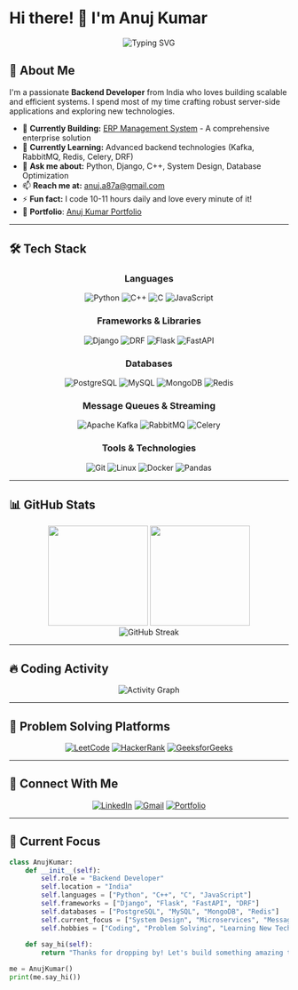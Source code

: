 # Hi there! 👋 I'm Anuj Kumar

<div align="center">
  <img src="https://readme-typing-svg.herokuapp.com?font=Fira+Code&weight=500&size=28&duration=3000&pause=1000&color=58A6FF&center=true&vCenter=true&width=600&lines=Backend+Developer;Python+Enthusiast;Problem+Solver;Always+Learning+New+Things" alt="Typing SVG" />
</div>

## 🚀 About Me

I'm a passionate **Backend Developer** from India who loves building scalable and efficient systems. I spend most of my time crafting robust server-side applications and exploring new technologies.

- 🔭 **Currently Building:** [ERP Management System](https://myerp-8shi.onrender.com) - A comprehensive enterprise solution  
- 🌱 **Currently Learning:** Advanced backend technologies (Kafka, RabbitMQ, Redis, Celery, DRF)  
- 💬 **Ask me about:** Python, Django, C++, System Design, Database Optimization  
- 📫 **Reach me at:** anuj.a87a@gmail.com  
- ⚡ **Fun fact:** I code 10-11 hours daily and love every minute of it!  
- 🚀 **Portfolio**: [Anuj Kumar Portfolio](https://portfolio-com-omega.vercel.app/)  

---

## 🛠️ Tech Stack

<div align="center">

### Languages
![Python](https://img.shields.io/badge/Python-3776AB?style=for-the-badge&logo=python&logoColor=white)
![C++](https://img.shields.io/badge/C++-00599C?style=for-the-badge&logo=c%2B%2B&logoColor=white)
![C](https://img.shields.io/badge/C-A8B9CC?style=for-the-badge&logo=c&logoColor=black)
![JavaScript](https://img.shields.io/badge/JavaScript-F7DF1E?style=for-the-badge&logo=javascript&logoColor=black)

### Frameworks & Libraries
![Django](https://img.shields.io/badge/Django-092E20?style=for-the-badge&logo=django&logoColor=green)
![DRF](https://img.shields.io/badge/Django_REST-ff1709?style=for-the-badge&logo=django&logoColor=white)
![Flask](https://img.shields.io/badge/Flask-000000?style=for-the-badge&logo=flask&logoColor=white)
![FastAPI](https://img.shields.io/badge/FastAPI-009688?style=for-the-badge&logo=fastapi&logoColor=white)

### Databases
![PostgreSQL](https://img.shields.io/badge/PostgreSQL-316192?style=for-the-badge&logo=postgresql&logoColor=white)
![MySQL](https://img.shields.io/badge/MySQL-4479A1?style=for-the-badge&logo=mysql&logoColor=white)
![MongoDB](https://img.shields.io/badge/MongoDB-47A248?style=for-the-badge&logo=mongodb&logoColor=white)
![Redis](https://img.shields.io/badge/Redis-DC382D?style=for-the-badge&logo=redis&logoColor=white)

### Message Queues & Streaming
![Apache Kafka](https://img.shields.io/badge/Apache_Kafka-231F20?style=for-the-badge&logo=apache-kafka&logoColor=white)
![RabbitMQ](https://img.shields.io/badge/RabbitMQ-FF6600?style=for-the-badge&logo=rabbitmq&logoColor=white)
![Celery](https://img.shields.io/badge/Celery-37B24D?style=for-the-badge&logo=celery&logoColor=white)

### Tools & Technologies
![Git](https://img.shields.io/badge/Git-F05032?style=for-the-badge&logo=git&logoColor=white)
![Linux](https://img.shields.io/badge/Linux-FCC624?style=for-the-badge&logo=linux&logoColor=black)
![Docker](https://img.shields.io/badge/Docker-2496ED?style=for-the-badge&logo=docker&logoColor=white)
![Pandas](https://img.shields.io/badge/Pandas-150458?style=for-the-badge&logo=pandas&logoColor=white)

</div>

---

## 📊 GitHub Stats

<div align="center">
  <img height="180em" src="https://github-readme-stats.vercel.app/api?username=anujpandey12345&show_icons=true&theme=github_dark&include_all_commits=true&count_private=true&hide_border=true"/>
  <img height="180em" src="https://github-readme-stats.vercel.app/api/top-langs/?username=anujpandey12345&layout=compact&langs_count=8&theme=github_dark&hide_border=true"/>
</div>

<div align="center">
  <!-- ✅ Fixed GitHub Streak Stats -->
  <img src="https://streak-stats.demolab.com?user=anujpandey12345&theme=github-dark-blue&hide_border=true" alt="GitHub Streak"/>
</div>

---

## 🔥 Coding Activity

<!--START_SECTION:waka-->
<!--END_SECTION:waka-->

<div align="center">
  <img src="https://github-readme-activity-graph.vercel.app/graph?username=anujpandey12345&theme=github-compact&hide_border=true&area=true" alt="Activity Graph"/>
</div>

---

## 🎯 Problem Solving Platforms

<div align="center">

[![LeetCode](https://img.shields.io/badge/LeetCode-FFA116?style=for-the-badge&logo=leetcode&logoColor=black)](https://www.leetcode.com/anujpandey61687)
[![HackerRank](https://img.shields.io/badge/HackerRank-00EA64?style=for-the-badge&logo=hackerrank&logoColor=black)](https://www.hackerrank.com/anujpandey61687)
[![GeeksforGeeks](https://img.shields.io/badge/GeeksforGeeks-298D46?style=for-the-badge&logo=geeksforgeeks&logoColor=white)](https://auth.geeksforgeeks.org/user/anujpandey12345)

</div>

---

## 🤝 Connect With Me

<div align="center">

[![LinkedIn](https://img.shields.io/badge/LinkedIn-0077B5?style=for-the-badge&logo=linkedin&logoColor=white)](https://linkedin.com/in/connectanujkumar)
[![Gmail](https://img.shields.io/badge/Gmail-D14836?style=for-the-badge&logo=gmail&logoColor=white)](mailto:anuj.a87a@gmail.com)
[![Portfolio](https://img.shields.io/badge/Portfolio-000000?style=for-the-badge&logo=About.me&logoColor=white)](https://portfolio-com-omega.vercel.app/)

</div>

---

## 🎯 Current Focus

```python
class AnujKumar:
    def __init__(self):
        self.role = "Backend Developer"
        self.location = "India"
        self.languages = ["Python", "C++", "C", "JavaScript"]
        self.frameworks = ["Django", "Flask", "FastAPI", "DRF"]
        self.databases = ["PostgreSQL", "MySQL", "MongoDB", "Redis"]
        self.current_focus = ["System Design", "Microservices", "Message Queues"]
        self.hobbies = ["Coding", "Problem Solving", "Learning New Tech"]
    
    def say_hi(self):
        return "Thanks for dropping by! Let's build something amazing together! 🚀"

me = AnujKumar()
print(me.say_hi())

